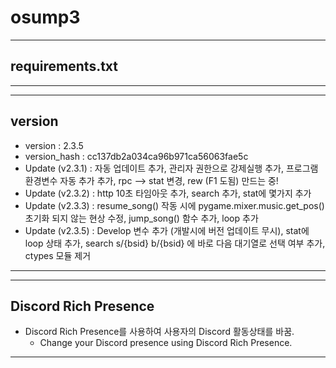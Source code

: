 # osump3
---
## requirements.txt
---
---
## version
- version : 2.3.5
- version_hash : cc137db2a034ca96b971ca56063fae5c
- Update (v2.3.1) : 자동 업데이트 추가, 관리자 권한으로 강제실행 추가, 프로그램 환경변수 자동 추가 추가, rpc --> stat 변경, rew (F1 도됨) 만드는 중!
- Update (v2.3.2) : http 10초 타임아웃 추가, search 추가, stat에 몇가지 추가
- Update (v2.3.3) : resume_song() 작동 시에 pygame.mixer.music.get_pos() 초기화 되지 않는 현상 수정, jump_song() 함수 추가, loop 추가
- Update (v2.3.5) : Develop 변수 추가 (개발시에 버전 업데이트 무시), stat에 loop 상태 추가, search s/{bsid} b/{bsid} 에 바로 다음 대기열로 선택 여부 추가, ctypes 모듈 제거
---
---
## Discord Rich Presence

- Discord Rich Presence를 사용하여 사용자의 Discord 활동상태를 바꿈.
    - Change your Discord presence using Discord Rich Presence.
---